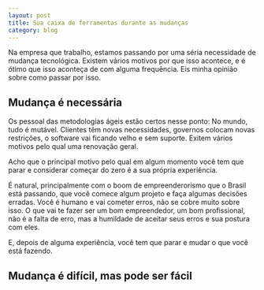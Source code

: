 ```yaml
---
layout: post
title: Sua caixa de ferramentas durante as mudanças
category: blog
---
```


Na empresa que trabalho, estamos passando por uma séria necessidade de mudança tecnológica. 
Existem vários motivos por que isso acontece, e é ótimo que isso aconteça de com alguma frequência.
Eis minha opinião sobre como passar por isso.

## Mudança é necessária

Os pessoal das metodologias ágeis estão certos nesse ponto: No mundo, tudo é mutável.
Clientes têm novas necessidades, governos colocam novas restrições, o software vai ficando velho e sem suporte.
Exitem vários motivos pelo qual uma renovação geral.

Acho que o principal motivo pelo qual em algum momento você tem que parar e considerar começar do zero é a sua própria experiência.

É natural, principalmente com o boom de empreenderorismo que o Brasil está passando, que você comece algum projeto e faça algumas decisões erradas.
Você é humano e vai cometer erros, não se cobre muito sobre isso.
O que vai te fazer ser um bom empreendedor, um bom profissional, não é a falta de erro, mas a humildade de aceitar seus erros e sua postura com eles.

E, depois de alguma experiência, você tem que parar e mudar o que você está fazendo.

## Mudança é difícil, mas pode ser fácil

